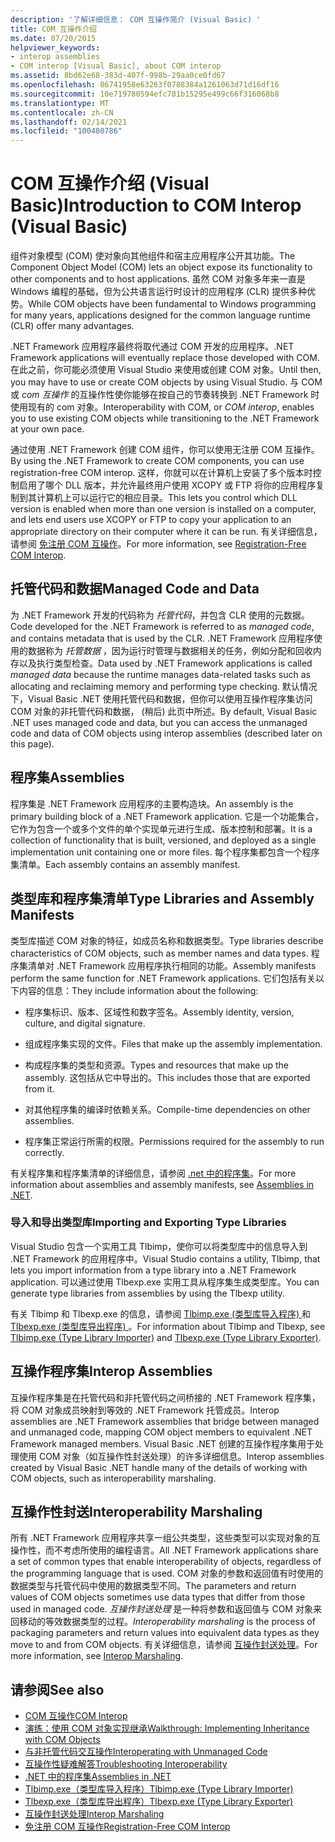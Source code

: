 ```yaml
---
description: '了解详细信息： COM 互操作简介 (Visual Basic) '
title: COM 互操作介绍
ms.date: 07/20/2015
helpviewer_keywords:
- interop assemblies
- COM interop [Visual Basic], about COM interop
ms.assetid: 8bd62e68-383d-407f-998b-29aa0ce0fd67
ms.openlocfilehash: 86741958e63263f0788384a1261063d71d16df16
ms.sourcegitcommit: 10e719780594efc781b15295e499c66f316068b8
ms.translationtype: MT
ms.contentlocale: zh-CN
ms.lasthandoff: 02/14/2021
ms.locfileid: "100480786"
---
```

# <a name="introduction-to-com-interop-visual-basic"></a><span data-ttu-id="669eb-103">COM 互操作介绍 (Visual Basic)</span><span class="sxs-lookup"><span data-stu-id="669eb-103">Introduction to COM Interop (Visual Basic)</span></span>

<span data-ttu-id="669eb-104">组件对象模型 (COM) 使对象向其他组件和宿主应用程序公开其功能。</span><span class="sxs-lookup"><span data-stu-id="669eb-104">The Component Object Model (COM) lets an object expose its functionality to other components and to host applications.</span></span> <span data-ttu-id="669eb-105">虽然 COM 对象多年来一直是 Windows 编程的基础，但为公共语言运行时设计的应用程序 (CLR) 提供多种优势。</span><span class="sxs-lookup"><span data-stu-id="669eb-105">While COM objects have been fundamental to Windows programming for many years, applications designed for the common language runtime (CLR) offer many advantages.</span></span>  
  
 <span data-ttu-id="669eb-106">.NET Framework 应用程序最终将取代通过 COM 开发的应用程序。</span><span class="sxs-lookup"><span data-stu-id="669eb-106">.NET Framework applications will eventually replace those developed with COM.</span></span> <span data-ttu-id="669eb-107">在此之前，你可能必须使用 Visual Studio 来使用或创建 COM 对象。</span><span class="sxs-lookup"><span data-stu-id="669eb-107">Until then, you may have to use or create COM objects by using Visual Studio.</span></span> <span data-ttu-id="669eb-108">与 COM 或 *com 互操作* 的互操作性使你能够在按自己的节奏转换到 .NET Framework 时使用现有的 com 对象。</span><span class="sxs-lookup"><span data-stu-id="669eb-108">Interoperability with COM, or *COM interop*, enables you to use existing COM objects while transitioning to the .NET Framework at your own pace.</span></span>  
  
 <span data-ttu-id="669eb-109">通过使用 .NET Framework 创建 COM 组件，你可以使用无注册 COM 互操作。</span><span class="sxs-lookup"><span data-stu-id="669eb-109">By using the .NET Framework to create COM components, you can use registration-free COM interop.</span></span> <span data-ttu-id="669eb-110">这样，你就可以在计算机上安装了多个版本时控制启用了哪个 DLL 版本，并允许最终用户使用 XCOPY 或 FTP 将你的应用程序复制到其计算机上可以运行它的相应目录。</span><span class="sxs-lookup"><span data-stu-id="669eb-110">This lets you control which DLL version is enabled when more than one version is installed on a computer, and lets end users use XCOPY or FTP to copy your application to an appropriate directory on their computer where it can be run.</span></span> <span data-ttu-id="669eb-111">有关详细信息，请参阅 [免注册 COM 互操作](../../../framework/interop/registration-free-com-interop.md)。</span><span class="sxs-lookup"><span data-stu-id="669eb-111">For more information, see [Registration-Free COM Interop](../../../framework/interop/registration-free-com-interop.md).</span></span>  
  
## <a name="managed-code-and-data"></a><span data-ttu-id="669eb-112">托管代码和数据</span><span class="sxs-lookup"><span data-stu-id="669eb-112">Managed Code and Data</span></span>  

 <span data-ttu-id="669eb-113">为 .NET Framework 开发的代码称为 *托管代码*，并包含 CLR 使用的元数据。</span><span class="sxs-lookup"><span data-stu-id="669eb-113">Code developed for the .NET Framework is referred to as *managed code*, and contains metadata that is used by the CLR.</span></span> <span data-ttu-id="669eb-114">.NET Framework 应用程序使用的数据称为 *托管数据* ，因为运行时管理与数据相关的任务，例如分配和回收内存以及执行类型检查。</span><span class="sxs-lookup"><span data-stu-id="669eb-114">Data used by .NET Framework applications is called *managed data* because the runtime manages data-related tasks such as allocating and reclaiming memory and performing type checking.</span></span> <span data-ttu-id="669eb-115">默认情况下，Visual Basic .NET 使用托管代码和数据，但你可以使用互操作程序集访问 COM 对象的非托管代码和数据， (稍后) 此页中所述。</span><span class="sxs-lookup"><span data-stu-id="669eb-115">By default, Visual Basic .NET uses managed code and data, but you can access the unmanaged code and data of COM objects using interop assemblies (described later on this page).</span></span>  
  
## <a name="assemblies"></a><span data-ttu-id="669eb-116">程序集</span><span class="sxs-lookup"><span data-stu-id="669eb-116">Assemblies</span></span>  

 <span data-ttu-id="669eb-117">程序集是 .NET Framework 应用程序的主要构造块。</span><span class="sxs-lookup"><span data-stu-id="669eb-117">An assembly is the primary building block of a .NET Framework application.</span></span> <span data-ttu-id="669eb-118">它是一个功能集合，它作为包含一个或多个文件的单个实现单元进行生成、版本控制和部署。</span><span class="sxs-lookup"><span data-stu-id="669eb-118">It is a collection of functionality that is built, versioned, and deployed as a single implementation unit containing one or more files.</span></span> <span data-ttu-id="669eb-119">每个程序集都包含一个程序集清单。</span><span class="sxs-lookup"><span data-stu-id="669eb-119">Each assembly contains an assembly manifest.</span></span>  
  
## <a name="type-libraries-and-assembly-manifests"></a><span data-ttu-id="669eb-120">类型库和程序集清单</span><span class="sxs-lookup"><span data-stu-id="669eb-120">Type Libraries and Assembly Manifests</span></span>  

 <span data-ttu-id="669eb-121">类型库描述 COM 对象的特征，如成员名称和数据类型。</span><span class="sxs-lookup"><span data-stu-id="669eb-121">Type libraries describe characteristics of COM objects, such as member names and data types.</span></span> <span data-ttu-id="669eb-122">程序集清单对 .NET Framework 应用程序执行相同的功能。</span><span class="sxs-lookup"><span data-stu-id="669eb-122">Assembly manifests perform the same function for .NET Framework applications.</span></span> <span data-ttu-id="669eb-123">它们包括有关以下内容的信息：</span><span class="sxs-lookup"><span data-stu-id="669eb-123">They include information about the following:</span></span>  
  
- <span data-ttu-id="669eb-124">程序集标识、版本、区域性和数字签名。</span><span class="sxs-lookup"><span data-stu-id="669eb-124">Assembly identity, version, culture, and digital signature.</span></span>  
  
- <span data-ttu-id="669eb-125">组成程序集实现的文件。</span><span class="sxs-lookup"><span data-stu-id="669eb-125">Files that make up the assembly implementation.</span></span>  
  
- <span data-ttu-id="669eb-126">构成程序集的类型和资源。</span><span class="sxs-lookup"><span data-stu-id="669eb-126">Types and resources that make up the assembly.</span></span> <span data-ttu-id="669eb-127">这包括从它中导出的。</span><span class="sxs-lookup"><span data-stu-id="669eb-127">This includes those that are exported from it.</span></span>  
  
- <span data-ttu-id="669eb-128">对其他程序集的编译时依赖关系。</span><span class="sxs-lookup"><span data-stu-id="669eb-128">Compile-time dependencies on other assemblies.</span></span>  
  
- <span data-ttu-id="669eb-129">程序集正常运行所需的权限。</span><span class="sxs-lookup"><span data-stu-id="669eb-129">Permissions required for the assembly to run correctly.</span></span>  
  
 <span data-ttu-id="669eb-130">有关程序集和程序集清单的详细信息，请参阅 [.net 中的程序集](../../../standard/assembly/index.md)。</span><span class="sxs-lookup"><span data-stu-id="669eb-130">For more information about assemblies and assembly manifests, see [Assemblies in .NET](../../../standard/assembly/index.md).</span></span>  
  
### <a name="importing-and-exporting-type-libraries"></a><span data-ttu-id="669eb-131">导入和导出类型库</span><span class="sxs-lookup"><span data-stu-id="669eb-131">Importing and Exporting Type Libraries</span></span>  

 <span data-ttu-id="669eb-132">Visual Studio 包含一个实用工具 Tlbimp，使你可以将类型库中的信息导入到 .NET Framework 的应用程序中。</span><span class="sxs-lookup"><span data-stu-id="669eb-132">Visual Studio contains a utility, Tlbimp, that lets you import information from a type library into a .NET Framework application.</span></span> <span data-ttu-id="669eb-133">可以通过使用 Tlbexp.exe 实用工具从程序集生成类型库。</span><span class="sxs-lookup"><span data-stu-id="669eb-133">You can generate type libraries from assemblies by using the Tlbexp utility.</span></span>  
  
 <span data-ttu-id="669eb-134">有关 Tlbimp 和 Tlbexp.exe 的信息，请参阅 [Tlbimp.exe (类型库导入程序) ](../../../framework/tools/tlbimp-exe-type-library-importer.md) 和 [Tlbexp.exe (类型库导出程序) ](../../../framework/tools/tlbexp-exe-type-library-exporter.md)。</span><span class="sxs-lookup"><span data-stu-id="669eb-134">For information about Tlbimp and Tlbexp, see [Tlbimp.exe (Type Library Importer)](../../../framework/tools/tlbimp-exe-type-library-importer.md) and [Tlbexp.exe (Type Library Exporter)](../../../framework/tools/tlbexp-exe-type-library-exporter.md).</span></span>  
  
## <a name="interop-assemblies"></a><span data-ttu-id="669eb-135">互操作程序集</span><span class="sxs-lookup"><span data-stu-id="669eb-135">Interop Assemblies</span></span>  

 <span data-ttu-id="669eb-136">互操作程序集是在托管代码和非托管代码之间桥接的 .NET Framework 程序集，将 COM 对象成员映射到等效的 .NET Framework 托管成员。</span><span class="sxs-lookup"><span data-stu-id="669eb-136">Interop assemblies are .NET Framework assemblies that bridge between managed and unmanaged code, mapping COM object members to equivalent .NET Framework managed members.</span></span> <span data-ttu-id="669eb-137">Visual Basic .NET 创建的互操作程序集用于处理使用 COM 对象（如互操作性封送处理）的许多详细信息。</span><span class="sxs-lookup"><span data-stu-id="669eb-137">Interop assemblies created by Visual Basic .NET handle many of the details of working with COM objects, such as interoperability marshaling.</span></span>  
  
## <a name="interoperability-marshaling"></a><span data-ttu-id="669eb-138">互操作性封送</span><span class="sxs-lookup"><span data-stu-id="669eb-138">Interoperability Marshaling</span></span>  

 <span data-ttu-id="669eb-139">所有 .NET Framework 应用程序共享一组公共类型，这些类型可以实现对象的互操作性，而不考虑所使用的编程语言。</span><span class="sxs-lookup"><span data-stu-id="669eb-139">All .NET Framework applications share a set of common types that enable interoperability of objects, regardless of the programming language that is used.</span></span> <span data-ttu-id="669eb-140">COM 对象的参数和返回值有时使用的数据类型与托管代码中使用的数据类型不同。</span><span class="sxs-lookup"><span data-stu-id="669eb-140">The parameters and return values of COM objects sometimes use data types that differ from those used in managed code.</span></span> <span data-ttu-id="669eb-141">*互操作封送处理* 是一种将参数和返回值与 COM 对象来回移动的等效数据类型的过程。</span><span class="sxs-lookup"><span data-stu-id="669eb-141">*Interoperability marshaling* is the process of packaging parameters and return values into equivalent data types as they move to and from COM objects.</span></span> <span data-ttu-id="669eb-142">有关详细信息，请参阅 [互操作封送处理](../../../framework/interop/interop-marshaling.md)。</span><span class="sxs-lookup"><span data-stu-id="669eb-142">For more information, see [Interop Marshaling](../../../framework/interop/interop-marshaling.md).</span></span>  
  
## <a name="see-also"></a><span data-ttu-id="669eb-143">请参阅</span><span class="sxs-lookup"><span data-stu-id="669eb-143">See also</span></span>

- [<span data-ttu-id="669eb-144">COM 互操作</span><span class="sxs-lookup"><span data-stu-id="669eb-144">COM Interop</span></span>](index.md)
- [<span data-ttu-id="669eb-145">演练：使用 COM 对象实现继承</span><span class="sxs-lookup"><span data-stu-id="669eb-145">Walkthrough: Implementing Inheritance with COM Objects</span></span>](walkthrough-implementing-inheritance-with-com-objects.md)
- [<span data-ttu-id="669eb-146">与非托管代码交互操作</span><span class="sxs-lookup"><span data-stu-id="669eb-146">Interoperating with Unmanaged Code</span></span>](../../../framework/interop/index.md)
- [<span data-ttu-id="669eb-147">互操作性疑难解答</span><span class="sxs-lookup"><span data-stu-id="669eb-147">Troubleshooting Interoperability</span></span>](troubleshooting-interoperability.md)
- [<span data-ttu-id="669eb-148">.NET 中的程序集</span><span class="sxs-lookup"><span data-stu-id="669eb-148">Assemblies in .NET</span></span>](../../../standard/assembly/index.md)
- [<span data-ttu-id="669eb-149">Tlbimp.exe（类型库导入程序）</span><span class="sxs-lookup"><span data-stu-id="669eb-149">Tlbimp.exe (Type Library Importer)</span></span>](../../../framework/tools/tlbimp-exe-type-library-importer.md)
- [<span data-ttu-id="669eb-150">Tlbexp.exe（类型库导出程序）</span><span class="sxs-lookup"><span data-stu-id="669eb-150">Tlbexp.exe (Type Library Exporter)</span></span>](../../../framework/tools/tlbexp-exe-type-library-exporter.md)
- [<span data-ttu-id="669eb-151">互操作封送处理</span><span class="sxs-lookup"><span data-stu-id="669eb-151">Interop Marshaling</span></span>](../../../framework/interop/interop-marshaling.md)
- [<span data-ttu-id="669eb-152">免注册 COM 互操作</span><span class="sxs-lookup"><span data-stu-id="669eb-152">Registration-Free COM Interop</span></span>](../../../framework/interop/registration-free-com-interop.md)
